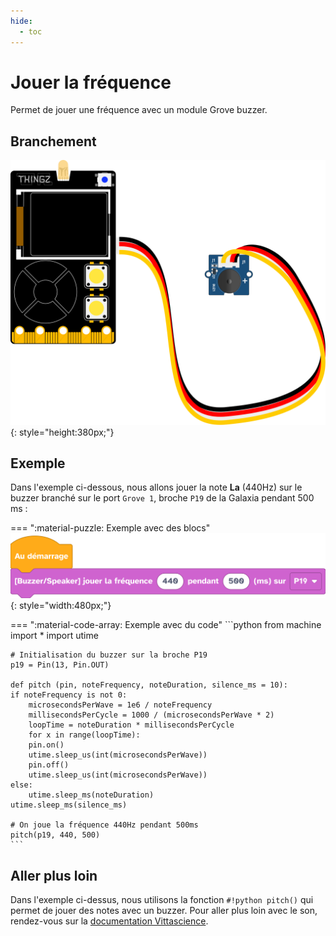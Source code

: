 ```yaml
---
hide:
  - toc
---
```


# Jouer la fréquence

Permet de jouer une fréquence avec un module Grove buzzer.


## Branchement
![Carte Galaxia avec servomoteur branchée sur la broche P19](galaxia_board_buzzer.svg){: style="height:380px;"}

## Exemple

Dans l'exemple ci-dessous, nous allons jouer la note **La** (440Hz) sur le buzzer branché sur le port `Grove 1`, broche `P19` de la Galaxia pendant 500 ms :


=== ":material-puzzle: Exemple avec des blocs"
    ![Blocs son](son.png){: style="width:480px;"}


=== ":material-code-array: Exemple avec du code"
    ```python
    from machine import *
    import utime

    # Initialisation du buzzer sur la broche P19
    p19 = Pin(13, Pin.OUT)

    def pitch (pin, noteFrequency, noteDuration, silence_ms = 10):
    if noteFrequency is not 0:
        microsecondsPerWave = 1e6 / noteFrequency
        millisecondsPerCycle = 1000 / (microsecondsPerWave * 2)
        loopTime = noteDuration * millisecondsPerCycle
        for x in range(loopTime):
        pin.on()
        utime.sleep_us(int(microsecondsPerWave))
        pin.off()
        utime.sleep_us(int(microsecondsPerWave))
    else:
        utime.sleep_ms(noteDuration)
    utime.sleep_ms(silence_ms)

    # On joue la fréquence 440Hz pendant 500ms
    pitch(p19, 440, 500)
    ```

## Aller plus loin
Dans l'exemple ci-dessus, nous utilisons la fonction `#!python pitch()` qui permet de jouer des notes avec un buzzer. Pour aller plus loin avec le son, rendez-vous sur la [documentation Vittascience](https://fr.vittascience.com/wiki?interface=galaxia&category=actuators#actuators_playMusicGroveBuzzer).